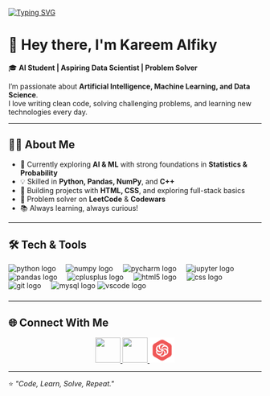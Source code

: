 [![Typing SVG](https://readme-typing-svg.herokuapp.com?font=Fira+Code&size=28&duration=3000&pause=1000&color=36BCF7&center=true&vCenter=true&width=800&lines=Hey+there!+I'm+Kareem+Alfiky;AI+Student+%7C+Problem+Solver+%7C+Developer;Passionate+about+AI+%26+Machine+Learning;Always+Learning+%7C+Always+Building)](https://git.io/typing-svg)

# 👋 Hey there, I'm Kareem Alfiky  

🎓 **AI Student | Aspiring Data Scientist | Problem Solver**  

I’m passionate about **Artificial Intelligence, Machine Learning, and Data Science**.  
I love writing clean code, solving challenging problems, and learning new technologies every day.  

---

## 🧑‍💻 About Me  
- 🔭 Currently exploring **AI & ML** with strong foundations in **Statistics & Probability**  
- 💡 Skilled in **Python, Pandas, NumPy**, and **C++**  
- 🌱 Building projects with **HTML, CSS**, and exploring full-stack basics  
- 🧩 Problem solver on **LeetCode** & **Codewars**  
- 📚 Always learning, always curious!  

---

## 🛠️ Tech & Tools  

<div align="left">
  <img src="https://cdn.jsdelivr.net/gh/devicons/devicon/icons/python/python-original.svg" height="40" alt="python logo"  />
  <img width="12" />
  <img src="https://cdn.jsdelivr.net/gh/devicons/devicon/icons/numpy/numpy-original.svg" height="40" alt="numpy logo"  />
  <img width="12" />
  <img src="https://cdn.jsdelivr.net/gh/devicons/devicon/icons/pycharm/pycharm-original.svg" height="40" alt="pycharm logo"  />
  <img width="12" />
  <img src="https://cdn.jsdelivr.net/gh/devicons/devicon/icons/jupyter/jupyter-original.svg" height="40" alt="jupyter logo"  />
  <img width="12" />
  <img src="https://cdn.jsdelivr.net/gh/devicons/devicon/icons/pandas/pandas-original.svg" height="40" alt="pandas logo"  />
  <img width="12" />
  <img src="https://cdn.jsdelivr.net/gh/devicons/devicon/icons/cplusplus/cplusplus-original.svg" height="40" alt="cplusplus logo"  />
  <img width="12" />
  <img src="https://cdn.jsdelivr.net/gh/devicons/devicon/icons/html5/html5-original.svg" height="40" alt="html5 logo"  />
  <img width="12" />
  <img src="https://cdn.jsdelivr.net/gh/devicons/devicon/icons/css3/css3-original.svg" height="40" alt="css logo"  />
  <img width="12" />
  <img src="https://cdn.jsdelivr.net/gh/devicons/devicon/icons/git/git-original.svg" height="40" alt="git logo"  />
  <img width="12" />
  <img src="https://cdn.jsdelivr.net/gh/devicons/devicon/icons/mysql/mysql-original.svg" height="40" alt="mysql logo"  />
  <img src="https://cdn.jsdelivr.net/gh/devicons/devicon/icons/vscode/vscode-original.svg" height="40" alt="vscode logo"  />
</div>

###
---

## 🌐 Connect With Me  

<p align="center">
  <a href="https://www.linkedin.com/in/kareem-ashraf-elfiky/" target="_blank">
    <img src="https://cdn-icons-png.flaticon.com/512/174/174857.png" width="50" height="50" />
  </a>
  <a href="https://leetcode.com/u/wine-ice/" target="_blank">
    <img src="https://leetcode.com/static/images/LeetCode_logo.png" width="50" height="50" />
  </a>
  <a href="https://www.codewars.com/users/wine-code" target="_blank">
    <img src="download.png" width="50" height="50" />
  </a>
</p>  

---

⭐️ *"Code, Learn, Solve, Repeat."*  
